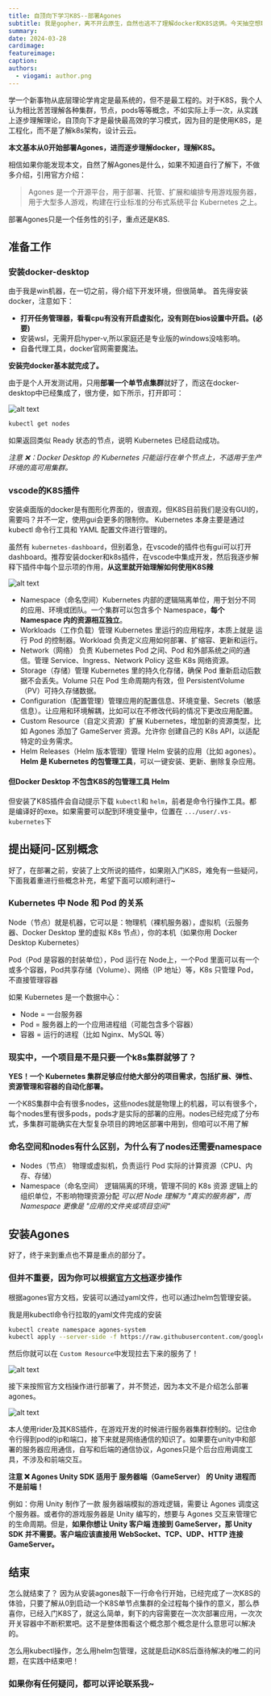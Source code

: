 ```yaml
---
title: 自顶向下学习K8S--部署Agones
subtitle: 我是gopher，离不开云原生，自然也逃不了理解docker和K8S这俩。今天抽空想玩下agones，进而对K8S有实践性的理解
summary: 
date: 2024-03-28
cardimage: 
featureimage:
caption: 
authors:
  - viogami: author.png
---
```


学一个新事物从底层理论学肯定是最系统的，但不是最工程的。对于K8S，我个人认为相比苦苦理解各种集群，节点，pods等等概念，不如实际上手一次，从实践上逐步理解理论，自顶向下才是最快最高效的学习模式，因为目的是使用K8S，是工程化，而不是了解k8s架构，设计云云。
<!--more-->

**本文基本从0开始部署Agones，进而逐步理解docker，理解K8S。**

相信如果你能发现本文，自然了解Agones是什么，如果不知道自行了解下，不做多介绍，引用官方介绍：

> Agones 是一个开源平台，用于部署、托管、扩展和编排专用游戏服务器，用于大型多人游戏，构建在行业标准的分布式系统平台
> Kubernetes 之上。

部署Agones只是一个任务性的引子，重点还是K8S.

## 准备工作

### 安装docker-desktop

由于我是win机器，在一切之前，得介绍下开发环境，但很简单。
首先得安装docker，注意如下：

- **打开任务管理器，看看cpu有没有开启虚拟化，没有则在bios设置中开启。(必要)**
- 安装wsl，无需开启hyper-v,所以家庭还是专业版的windows没啥影响。
- 自备代理工具，docker官网需要魔法。

**安装完docker基本就完成了。**

由于是个人开发测试用，只用**部署一个单节点集群**就好了，而这在docker-desktop中已经集成了，很方便，如下所示，打开即可：

![alt text](1.png)

```bash
kubectl get nodes
```

如果返回类似 Ready 状态的节点，说明 Kubernetes 已经启动成功。

*注意 ❌：Docker Desktop 的 Kubernetes 只能运行在单个节点上，不适用于生产环境的高可用集群。*

### vscode的K8S插件

安装桌面版的docker是有图形化界面的，很直观，但K8S目前我们是没有GUI的，需要吗？并不一定，使用gui会更多的限制你。
Kubernetes 本身主要是通过 kubectl 命令行工具和 YAML 配置文件进行管理的。

虽然有 `kubernetes-dashboard`，但别着急，在vscode的插件也有gui可以打开dashboard。推荐安装docker和k8s插件，在vscode中集成开发，然后我逐步解释下插件中每个显示项的作用，**从这里就开始理解如何使用K8S辣**

![alt text](2.png)

- Namespace（命名空间）Kubernetes 内部的逻辑隔离单位，用于划分不同的应用、环境或团队。一个集群可以包含多个 Namespace，**每个 Namespace 内的资源相互独立**。
- Workloads（工作负载）管理 Kubernetes 里运行的应用程序，本质上就是 运行 Pod 的控制器。Workload 负责定义应用如何部署、扩缩容、更新和运行。
- Network（网络） 负责 Kubernetes Pod 之间、Pod 和外部系统之间的通信。管理 Service、Ingress、Network Policy 这些 K8s 网络资源。
- Storage（存储）管理 Kubernetes 里的持久化存储，确保 Pod 重新启动后数据不会丢失。Volume 只在 Pod 生命周期内有效，但 PersistentVolume（PV）可持久存储数据。
- Configuration（配置管理）管理应用的配置信息、环境变量、Secrets（敏感信息）。让应用和环境解耦，比如可以在不修改代码的情况下更改应用配置。
- Custom Resource（自定义资源）扩展 Kubernetes，增加新的资源类型，比如 Agones 添加了 GameServer 资源。允许你 创建自己的 K8s API，以适配特定的业务需求。
- Helm Releases（Helm 版本管理）管理 Helm 安装的应用（比如 agones）。**Helm 是 Kubernetes 的包管理工具**，可以一键安装、更新、删除复杂应用。

#### 但Docker Desktop 不包含K8S的包管理工具 Helm

但安装了K8S插件会自动提示下载 `kubectl`和 `helm`，前者是命令行操作工具。都是编译好的exe。如果需要可以配到环境变量中，位置在 `.../user/.vs-kubernetes`下

## 提出疑问-区别概念

好了，在部署之前，安装了上文所说的插件，如果刚入门K8S，难免有一些疑问，下面我着重进行些概念补充，希望下面可以顺利进行~

### Kubernetes 中 Node 和 Pod 的关系

Node（节点）就是机器，它可以是：物理机（裸机服务器），虚拟机（云服务器、Docker Desktop 里的虚拟 K8s 节点），你的本机（如果你用 Docker Desktop Kubernetes）

Pod（Pod 是容器的封装单位），Pod 运行在 Node上，一个Pod 里面可以有一个或多个容器，Pod共享存储（Volume）、网络（IP 地址）等，K8s 只管理 Pod，不直接管理容器

如果 Kubernetes 是一个数据中心：

- Node = 一台服务器
- Pod = 服务器上的一个应用进程组（可能包含多个容器）
- 容器 = 运行的进程（比如 Nginx、MySQL 等）

### 现实中，一个项目是不是只要一个k8s集群就够了？

**YES！一个 Kubernetes 集群足够应付绝大部分的项目需求，包括扩展、弹性、资源管理和容器的自动化部署。**

一个K8S集群中会有很多nodes，这些nodes就是物理上的机器，可以有很多个，每个nodes里有很多pods，pods才是实际的部署的应用。nodes已经完成了分布式，多集群可能确实在大型复杂项目的跨地区部署中用到，但咱可以不用了解

### 命名空间和nodes有什么区别，为什么有了nodes还需要namespace

- Nodes（节点） 物理或虚拟机，负责运行 Pod 实际的计算资源（CPU、内存、存储）
- Namespace（命名空间） 逻辑隔离的环境，管理不同的 K8s 资源 逻辑上的组织单位，不影响物理资源分配
  *可以把 Node 理解为 "真实的服务器"，而 Namespace 更像是 "应用的文件夹或项目空间"*

## 安装Agones

好了，终于来到重点也不算是重点的部分了。

### 但并不重要，因为你可以根据[官方文档](https://agones.dev/site/docs/installation/install-agones/yaml/)逐步操作

根据agones官方文档，安装可以通过yaml文件，也可以通过helm包管理安装。

我是用kubectl命令行拉取的yaml文件完成的安装

```bash
kubectl create namespace agones-system
kubectl apply --server-side -f https://raw.githubusercontent.com/googleforgames/agones/release-1.48.0/install/yaml/install.yaml

```

然后你就可以在 `Custom Resource`中发现拉去下来的服务了！

![alt text](3.png)

接下来按照官方文档操作进行部署了，并不赘述，因为本文不是介绍怎么部署agones。

![alt text](4.png)

本人使用rider及其K8S插件，在游戏开发的时候进行服务器集群控制的。记住命令行得到pod的ip和端口，接下来就是网络通信的知识了。如果要在unity中和部署的服务器应用通信，自写和后端的通信协议，Agones只是个后台应用调度工具，不涉及和前端交互。

**注意 ❌ Agones Unity SDK 适用于 服务器端（GameServer） 的 Unity 进程而不是前端！**

例如：你用 Unity 制作了一款 服务器端模拟的游戏逻辑，需要让 Agones 调度这个服务器。或者你的游戏服务器是 Unity 编写的，想要与 Agones 交互来管理它的生命周期。但是，**如果你想让 Unity 客户端 连接到 GameServer，那 Unity SDK 并不需要。客户端应该直接用 WebSocket、TCP、UDP、HTTP 连接 GameServer。**

## 结束

怎么就结束了？
因为从安装agones敲下一行命令行开始，已经完成了一次K8S的体验，只要了解从0到启动一个K8S单节点集群的全过程每个操作的意义，那么恭喜你，已经入门K8S了，就这么简单，剩下的内容需要在一次次部署应用，一次次开关容器中不断积累吧。这不是整体图看这个概念那个概念是什么意思可以解决的。

怎么用kubectl操作，怎么用helm包管理，这就是启动K8S后亟待解决的唯二的问题，在实践中结束吧！

### 如果你有任何疑问，都可以评论联系我~

<script src="https://giscus.app/client.js"
        data-repo="viogami/blog"
        data-repo-id="R_kgDOORWDyA"
        data-category="Announcements"
        data-category-id="DIC_kwDOORWDyM4Conxc"
        data-mapping="pathname"
        data-strict="0"
        data-reactions-enabled="1"
        data-emit-metadata="0"
        data-input-position="top"
        data-theme="preferred_color_scheme"
        data-lang="zh-CN"
        crossorigin="anonymous"
        async>
</script>
